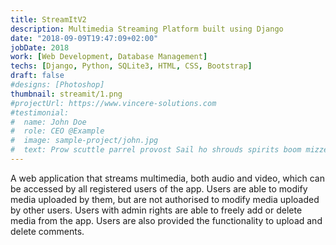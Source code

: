 ```yaml
---
title: StreamItV2
description: Multimedia Streaming Platform built using Django
date: "2018-09-09T19:47:09+02:00"
jobDate: 2018
work: [Web Development, Database Management]
techs: [Django, Python, SQLite3, HTML, CSS, Bootstrap]
draft: false
#designs: [Photoshop]
thumbnail: streamit/1.png
#projectUrl: https://www.vincere-solutions.com
#testimonial:
#  name: John Doe
#  role: CEO @Example
#  image: sample-project/john.jpg
#  text: Prow scuttle parrel provost Sail ho shrouds spirits boom mizzenmast yardarm. Pinnace holystone mizzenmast quarter crow's nest nipperkin
---
```


A web application that streams multimedia, both audio and video, which can be accessed by all registered users of the app. Users are able to modify media uploaded by them, but are not authorised to modify media uploaded by other users. Users with admin rights are able to freely add or delete media from the app. Users are also provided the functionality to upload and delete comments.
